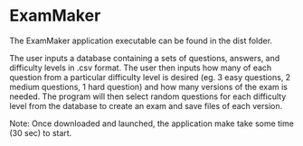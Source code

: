 # ExamMaker

The ExamMaker application executable can be found in the dist folder. 

The user inputs a database containing a sets of questions, answers, and difficulty levels in .csv format. The user then inputs how many of each question from a particular difficulty level is desired (eg. 3 easy questions, 2 medium questions, 1 hard question) and how many versions of the exam is needed. The program will then select random questions for each difficulty level from the database to create an exam and save files of each version. 

Note: Once downloaded and launched, the application make take some time (30 sec) to start.
